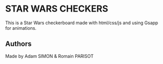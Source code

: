 # STAR WARS CHECKERS

This is a Star Wars checkerboard made with html/css/js and using Gsapp for animations. 

## Authors

Made by Adam SIMON & Romain PARISOT